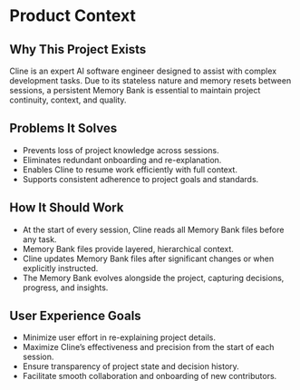 # Product Context

## Why This Project Exists
Cline is an expert AI software engineer designed to assist with complex development tasks. Due to its stateless nature and memory resets between sessions, a persistent Memory Bank is essential to maintain project continuity, context, and quality.

## Problems It Solves
- Prevents loss of project knowledge across sessions.
- Eliminates redundant onboarding and re-explanation.
- Enables Cline to resume work efficiently with full context.
- Supports consistent adherence to project goals and standards.

## How It Should Work
- At the start of every session, Cline reads all Memory Bank files before any task.
- Memory Bank files provide layered, hierarchical context.
- Cline updates Memory Bank files after significant changes or when explicitly instructed.
- The Memory Bank evolves alongside the project, capturing decisions, progress, and insights.

## User Experience Goals
- Minimize user effort in re-explaining project details.
- Maximize Cline’s effectiveness and precision from the start of each session.
- Ensure transparency of project state and decision history.
- Facilitate smooth collaboration and onboarding of new contributors.
